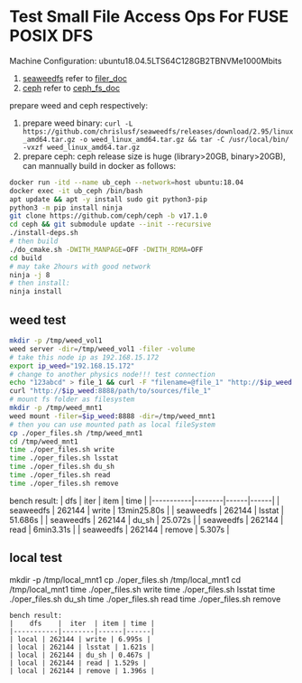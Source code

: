 # Test Small File Access Ops For **FUSE POSIX DFS**

Machine Configuration: ubuntu18.04.5LTS64C128GB2TBNVMe1000Mbits

1. [seaweedfs](https://github.com/chrislusf/seaweedfs) refer to [filer_doc](https://github.com/chrislusf/seaweedfs/wiki/Directories-and-Files)
2. [ceph](https://github.com/ceph/ceph) refer to [ceph_fs_doc](https://docs.ceph.com/en/latest/install/manual-deployment/)

prepare weed and ceph respectively:
1. prepare weed binary: `curl -L https://github.com/chrislusf/seaweedfs/releases/download/2.95/linux_amd64.tar.gz -o weed_linux_amd64.tar.gz && tar -C /usr/local/bin/ -vxzf weed_linux_amd64.tar.gz`
2. prepare ceph: ceph release size is huge (library>20GB, binary>20GB), can mannually build in docker as follows:
```bash
docker run -itd --name ub_ceph --network=host ubuntu:18.04
docker exec -it ub_ceph /bin/bash
apt update && apt -y install sudo git python3-pip
python3 -m pip install ninja
git clone https://github.com/ceph/ceph -b v17.1.0
cd ceph && git submodule update --init --recursive
./install-deps.sh
# then build
./do_cmake.sh -DWITH_MANPAGE=OFF -DWITH_RDMA=OFF
cd build
# may take 2hours with good network
ninja -j 8
# then install:
ninja install
```

## weed test
```bash
mkdir -p /tmp/weed_vol1
weed server -dir=/tmp/weed_vol1 -filer -volume
# take this node ip as 192.168.15.172
export ip_weed="192.168.15.172"
# change to another physics node!!! test connection
echo "123abcd" > file_1 && curl -F "filename=@file_1" "http://$ip_weed:8888/path/to/sources/"
curl "http://$ip_weed:8888/path/to/sources/file_1"
# mount fs folder as filesystem
mkdir -p /tmp/weed_mnt1
weed mount -filer=$ip_weed:8888 -dir=/tmp/weed_mnt1
# then you can use mounted path as local fileSystem
cp ./oper_files.sh /tmp/weed_mnt1
cd /tmp/weed_mnt1
time ./oper_files.sh write
time ./oper_files.sh lsstat
time ./oper_files.sh du_sh
time ./oper_files.sh read
time ./oper_files.sh remove
```
bench result:
|    dfs    |  iter  | item | time |
|-----------|--------|------|------|
| seaweedfs | 262144 | write | 13min25.80s |
| seaweedfs | 262144 | lsstat | 51.686s |
| seaweedfs | 262144 | du_sh | 25.072s |
| seaweedfs | 262144 | read | 6min3.31s |
| seaweedfs | 262144 | remove | 5.307s |


## local test
mkdir -p /tmp/local_mnt1
cp ./oper_files.sh /tmp/local_mnt1
cd /tmp/local_mnt1
time ./oper_files.sh write
time ./oper_files.sh lsstat
time ./oper_files.sh du_sh
time ./oper_files.sh read
time ./oper_files.sh remove
```
bench result:
|    dfs    |  iter  | item | time |
|-----------|--------|------|------|
| local | 262144 | write | 6.995s |
| local | 262144 | lsstat | 1.621s |
| local | 262144 | du_sh | 0.467s |
| local | 262144 | read | 1.529s |
| local | 262144 | remove | 1.396s |


